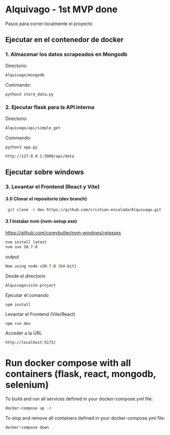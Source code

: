 # Alquivago - 1st MVP done

Pasos para correr localmente el proyecto

## Ejecutar en el contenedor de docker

### 1. Almacenar los datos scrapeados en Mongodb

Directorio: 
```sh
Alquivago/mongodb
```
Commando: 

```python
python3 store_data.py
```

### 2. Ejecutar flask para la API interna


Directorio: 
```sh
Alquivago/api/simple_get
```
Commando: 

```python
python3 app.py
```

```
http://127.0.0.1:5000/api/data
```

## Ejecutar sobre windows

### 3. Levantar el Frontend (React y Vite)

#### 3.0 Clonar el repositorio (dev branch)

```sh
 git clone -b dev https://github.com/cristian-encalada/Alquivago.git
```

#### 3.1 Instalar nvm (nvm-setup.exe)

https://github.com/coreybutler/nvm-windows/releases


```sh
nvm install latest
nvm use 20.7.0
```
output
```sh
Now using node v20.7.0 (64-bit)
```
Desde el directorio

```sh
Alquivago\vite-project
```

Ejecutar el comando

```sh
npm install
```

Levantar el Frontend (Vite/React)

```
npm run dev
```

Acceder a la URL

```
http://localhost:5173/
```

# Run docker compose with all containers (flask, react, mongodb, selenium)

To build and run all services defined in your docker-compose.yml file:
```sh
docker-compose up -d
```

To stop and remove all containers defined in your docker-compose.yml file:
```
docker-compose down
```
